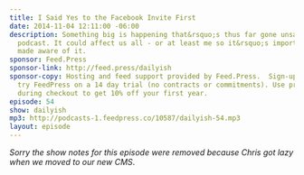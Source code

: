 ```yaml
---
title: I Said Yes to the Facebook Invite First
date: 2014-11-04 12:11:00 -06:00
description: Something big is happening that&rsquo;s thus far gone unsaid on this
  podcast. It could affect us all - or at least me so it&rsquo;s important you be
  made aware of it.
sponsor: Feed.Press
sponsor-link: http://feed.press/dailyish
sponsor-copy: Hosting and feed support provided by Feed.Press.  Sign-up today and
  try FeedPress on a 14 day trial (no contracts or commitments). Use promo code "dailyish"
  during checkout to get 10% off your first year.
episode: 54
show: dailyish
mp3: http://podcasts-1.feedpress.co/10587/dailyish-54.mp3
layout: episode
---
```


<em>Sorry the show notes for this episode were removed because Chris got lazy when we moved to our new CMS</em>.
